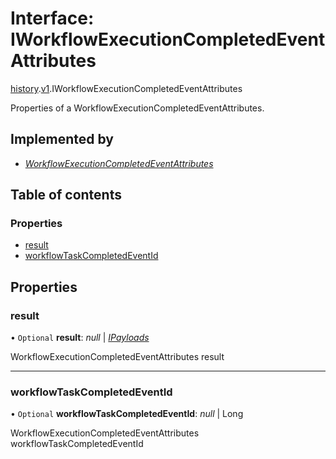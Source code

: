 # Interface: IWorkflowExecutionCompletedEventAttributes

[history](../modules/proto.temporal.api.history.md).[v1](../modules/proto.temporal.api.history.v1.md).IWorkflowExecutionCompletedEventAttributes

Properties of a WorkflowExecutionCompletedEventAttributes.

## Implemented by

* [*WorkflowExecutionCompletedEventAttributes*](../classes/proto.temporal.api.history.v1.workflowexecutioncompletedeventattributes.md)

## Table of contents

### Properties

- [result](proto.temporal.api.history.v1.iworkflowexecutioncompletedeventattributes.md#result)
- [workflowTaskCompletedEventId](proto.temporal.api.history.v1.iworkflowexecutioncompletedeventattributes.md#workflowtaskcompletedeventid)

## Properties

### result

• `Optional` **result**: *null* \| [*IPayloads*](proto.temporal.api.common.v1.ipayloads.md)

WorkflowExecutionCompletedEventAttributes result

___

### workflowTaskCompletedEventId

• `Optional` **workflowTaskCompletedEventId**: *null* \| Long

WorkflowExecutionCompletedEventAttributes workflowTaskCompletedEventId
